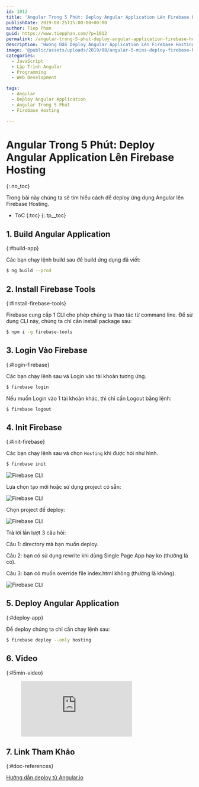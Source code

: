 ```yaml
---
id: 1012
title: 'Angular Trong 5 Phút: Deploy Angular Application Lên Firebase Hosting'
publishDate: 2019-08-25T15:00:00+00:00
author: Tiep Phan
guid: https://www.tiepphan.com/?p=1012
permalink: /angular-trong-5-phut-deploy-angular-application-firebase-hosting/
description: 'Hướng Dẫn Deploy Angular Application Lên Firebase Hosting'
image: '@public/assets/uploads/2019/08/angular-5-mins-deploy-firebase-hosting.jpg'
categories:
  - JavaScript
  - Lập Trình Angular
  - Programming
  - Web Development

tags:
  - Angular
  - Deploy Angular Application
  - Angular Trong 5 Phút
  - Firebase Hosting

---
```


# Angular Trong 5 Phút: Deploy Angular Application Lên Firebase Hosting
{:.no_toc}

Trong bài này chúng ta sẽ tìm hiểu cách để deploy ứng dụng Angular lên Firebase Hosting.

* ToC
{:toc}
{:.tp__toc}

## 1. Build Angular Application
{:#build-app}

Các bạn chạy lệnh build sau để build ứng dụng đã viết:

```bash
$ ng build --prod
```

## 2. Install Firebase Tools
{:#install-firebase-tools}

Firebase cung cấp 1 CLI cho phép chúng ta thao tác từ command line. Để sử dụng CLI này, chúng ta chỉ cần install package sau:

```bash
$ npm i -g firebase-tools
```

## 3. Login Vào Firebase
{:#login-firebase}

Các bạn chạy lệnh sau và Login vào tài khoản tương ứng.

```bash
$ firebase login
```

Nếu muốn Login vào 1 tài khoản khác, thì chỉ cần Logout bằng lệnh:

```bash
$ firebase logout
```

## 4. Init Firebase
{:#init-firebase}

Các bạn chạy lệnh sau và chọn `Hosting` khi được hỏi như hình.

```bash
$ firebase init
```

![Firebase CLI](/assets/uploads/2019/08/firebase-cli-1.png)


Lựa chọn tạo mới hoặc sử dụng project có sẵn:

![Firebase CLI](/assets/uploads/2019/08/firebase-cli-2.png)


Chọn project để deploy:

![Firebase CLI](/assets/uploads/2019/08/firebase-cli-3.png)


Trả lời lần lượt 3 câu hỏi:

Câu 1: directory mà bạn muốn deploy.

Câu 2: bạn có sử dụng rewrite khi dùng Single Page App hay ko (thường là có).

Câu 3: bạn có muốn override file index.html không (thường là không).

![Firebase CLI](/assets/uploads/2019/08/firebase-cli-4.png)



## 5. Deploy Angular Application
{:#deploy-app}

Để deploy chúng ta chỉ cần chạy lệnh sau:

```bash
$ firebase deploy --only hosting
```

## 6. Video
{:#5min-video}

<figure class="video_container">
  <iframe src="https://www.youtube.com/embed/mU6nT7SDiOM" frameborder="0" allowfullscreen="true"> </iframe>
</figure>

## 7. Link Tham Khảo
{:#doc-references}

<a href="https://angular.io/guide/deployment" target="_blank" rel="noopener noreferrer">Hướng dẫn deploy từ Angular.io</a>

